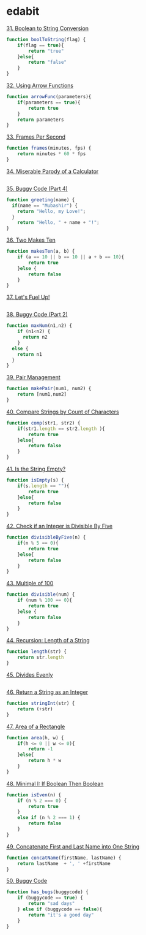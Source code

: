 # edabit
[31. Boolean to String Conversion](https://edabit.com/challenge/KSTkFSnaYBJdo6PHx)

```js
function boolToString(flag) {
	if(flag == true){
		return "true"
	}else{
		return "false"
	}
}
```

[32. Using Arrow Functions](https://edabit.com/challenge/QkvDge63crdGnMfvM)


```js
function arrowFunc(parameters){
	if(parameters == true){
		return true
	}
	return parameters
}
```

[33. Frames Per Second](https://edabit.com/challenge/d9suvbchE2bnHNQuK)

```js
function frames(minutes, fps) {
	return minutes * 60 * fps
}
```

[34. Miserable Parody of a Calculator](https://edabit.com/challenge/fh9i7k936rvfjnCYR)

```js

```

[35. Buggy Code (Part 4)](https://edabit.com/challenge/4SmqXvQtL6qRgzfha)

```js
function greeting(name) {
  if(name == "Mubashir") {
    return "Hello, my Love!";
  }
	return "Hello, " + name + "!";
}
```

[36. Two Makes Ten](https://edabit.com/challenge/5erCDJ8eJDrXkmwTK)

```js
function makesTen(a, b) {
	if (a == 10 || b == 10 || a + b == 10){
		return true
	}else {
		return false
	}
}
```

[37. Let's Fuel Up!](https://edabit.com/challenge/YMWDcSuYwYvve3HZj)

```js

```

[38. Buggy Code (Part 2)](https://edabit.com/challenge/uE9AJ4sSrrpSASMpu)

```js
function maxNum(n1,n2) {
	if (n1<n2) {
	  return n2
	}
  else {
	return n1
  }
}
```


[39. Pair Management](https://edabit.com/challenge/BFnsRqe8PFvEwcRNt)

```js
function makePair(num1, num2) {
	return [num1,num2]
}
```

[40. Compare Strings by Count of Characters](https://edabit.com/challenge/yHGowWucg3k2kJdZ4)

```js
function comp(str1, str2) {
	if(str1.length == str2.length ){
		return true
	}else{
		return false
	}
}
```

[41. Is the String Empty?](https://edabit.com/challenge/EzbfiquDoAc2Zc9FL)

```js
function isEmpty(s) {
	if(s.length == ""){
		return true
	}else{
		return false
	}
}
```

[42. Check if an Integer is Divisible By Five](https://edabit.com/challenge/iBQYbSHZGhpktLRdn)

```js
function divisibleByFive(n) {
	if(n % 5 == 0){
		return true
	}else{
		return false
	}
}
```


[43. Multiple of 100](https://edabit.com/challenge/qMr6wYGr6NaXAPQGF)

```js
function divisible(num) {
	if (num % 100 == 0){
		return true
	}else {
		return false
	}
}
```

[44. Recursion: Length of a String](https://edabit.com/challenge/4MSbtYFBiRtxHEkY8)

```js
function length(str) {
	return str.length
}
```


[45. Divides Evenly](https://edabit.com/challenge/JfB9mWmbwYHbupxCB)

```js

```

[46. Return a String as an Integer](https://edabit.com/challenge/rGsgEswWuW339yNxY)

```js
function stringInt(str) {
	return (+str)
}
```

[47. Area of a Rectangle](https://edabit.com/challenge/g6b9HqkXqWu6GpfTo)

```js
function area(h, w) {
	if(h <= 0 || w <= 0){
		return -1
	}else{
		return h * w
	}
}
```

[48. Minimal I: If Boolean Then Boolean](https://edabit.com/challenge/nEdLGbAZQ5LaiumP6)

```js
function isEven(n) {
	if (n % 2 === 0) {
		return true
	}
	else if (n % 2 === 1) {
		return false
	}
}
```

[49. Concatenate First and Last Name into One String](https://edabit.com/challenge/RQwdZmtrW8mCnuCMN)

```js
function concatName(firstName, lastName) {
	return lastName  + ', ' +firstName
}
```

[50. Buggy Code](https://edabit.com/challenge/r2MbSxquAGPnDkjQx)

```js
function has_bugs(buggycode) {
	if (buggycode == true) {
		return "sad days"
	} else if (buggycode == false){
		return "it's a good day"
	}
}
```